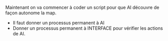 Maintenant on va commencer à coder un script pour que AI découvre de façon autonome la map.
- Il faut donner un processus permanent à AI
- Donner un processus permanent à INTERFACE pour vérifier les actions de AI.
